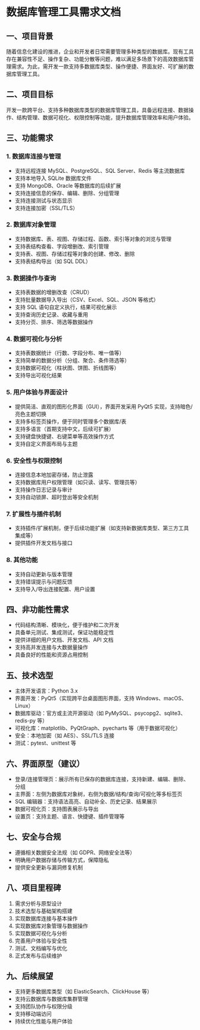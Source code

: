 # 数据库管理工具需求文档

## 一、项目背景

随着信息化建设的推进，企业和开发者日常需要管理多种类型的数据库。现有工具存在兼容性不足、操作复杂、功能分散等问题，难以满足多场景下的高效数据库管理需求。为此，需开发一款支持多数据库类型、操作便捷、界面友好、可扩展的数据库管理工具。

## 二、项目目标

开发一款跨平台、支持多种数据库类型的数据库管理工具，具备远程连接、数据操作、结构管理、数据可视化、权限控制等功能，提升数据库管理效率和用户体验。

## 三、功能需求

### 1. 数据库连接与管理

- 支持远程连接 MySQL、PostgreSQL、SQL Server、Redis 等主流数据库
- 支持本地导入 SQLite 数据库文件
- 支持 MongoDB、Oracle 等数据库的后续扩展
- 支持连接信息的保存、编辑、删除、分组管理
- 支持连接测试与状态显示
- 支持连接加密（SSL/TLS）

### 2. 数据库对象管理

- 支持数据库、表、视图、存储过程、函数、索引等对象的浏览与管理
- 支持表结构查看、字段增删改、索引管理
- 支持表、视图、存储过程等对象的创建、修改、删除
- 支持表结构导出（如 SQL DDL）

### 3. 数据操作与查询

- 支持表数据的增删改查（CRUD）
- 支持批量数据导入导出（CSV、Excel、SQL、JSON 等格式）
- 支持 SQL 语句自定义执行，结果可视化展示
- 支持查询历史记录、收藏与重用
- 支持分页、排序、筛选等数据操作

### 4. 数据可视化与分析

- 支持表数据统计（行数、字段分布、唯一值等）
- 支持简单的数据分析（分组、聚合、条件筛选等）
- 支持数据可视化（柱状图、饼图、折线图等）
- 支持导出可视化结果

### 5. 用户体验与界面设计

- 提供简洁、直观的图形化界面（GUI），界面开发采用 PyQt5 实现，支持暗色/亮色主题切换
- 支持多标签页操作，便于同时管理多个数据库/表
- 支持多语言（首期支持中文，后续可扩展）
- 支持键盘快捷键、右键菜单等高效操作方式
- 支持自定义界面布局与主题

### 6. 安全性与权限控制

- 连接信息本地加密存储，防止泄露
- 支持数据库用户权限管理（如只读、读写、管理员等）
- 支持操作日志记录与审计
- 支持自动锁屏、超时登出等安全机制

### 7. 扩展性与插件机制

- 支持插件/扩展机制，便于后续功能扩展（如支持新数据库类型、第三方工具集成等）
- 提供插件开发文档与接口

### 8. 其他功能

- 支持自动更新与版本管理
- 支持错误提示与问题反馈
- 支持导入/导出连接配置、用户设置

## 四、非功能性需求

- 代码结构清晰、模块化，便于维护和二次开发
- 具备单元测试、集成测试，保证功能稳定性
- 提供详细的用户文档、开发文档、API 文档
- 支持高并发连接与大数据量操作
- 具备良好的性能和资源占用控制

## 五、技术选型

- 主体开发语言：Python 3.x
- 界面开发：PyQt5（实现跨平台桌面图形界面，支持 Windows、macOS、Linux）
- 数据库驱动：官方或主流开源驱动（如 PyMySQL、psycopg2、sqlite3、redis-py 等）
- 可视化库：matplotlib、PyQtGraph、pyecharts 等（用于数据可视化）
- 安全：本地加密（如 AES）、SSL/TLS 连接
- 测试：pytest、unittest 等

## 六、界面原型（建议）

- 登录/连接管理页：展示所有已保存的数据库连接，支持新建、编辑、删除、分组
- 主界面：左侧为数据库对象树，右侧为数据/结构/查询/可视化等多标签页
- SQL 编辑器：支持语法高亮、自动补全、历史记录、结果展示
- 数据可视化页：支持图表展示与导出
- 设置页：支持主题、语言、快捷键、插件管理等

## 七、安全与合规

- 遵循相关数据安全法规（如 GDPR、网络安全法等）
- 明确用户数据存储与传输方式，保障隐私
- 提供安全更新与漏洞修复机制

## 八、项目里程碑

1. 需求分析与原型设计
2. 技术选型与基础架构搭建
3. 实现数据库连接与基本操作
4. 实现数据库对象管理与数据操作
5. 实现数据可视化与分析
6. 完善用户体验与安全性
7. 测试、文档编写与优化
8. 正式发布与后续维护

## 九、后续展望

- 支持更多数据库类型（如 ElasticSearch、ClickHouse 等）
- 支持云数据库与数据库集群管理
- 支持团队协作与权限分级
- 支持移动端访问
- 持续优化性能与用户体验
